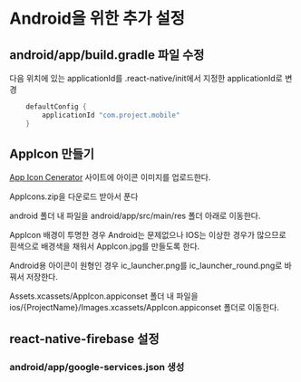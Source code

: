 # Android을 위한 추가 설정

## android/app/build.gradle 파일 수정

다음 위치에 있는 applicationId를 .react-native/init에서 지정한 applicationId로 변경

```gradle
    defaultConfig {
        applicationId "com.project.mobile"
	}
```

## AppIcon 만들기

[App Icon Cenerator](https://appicon.co/) 사이트에 아이콘 이미지를 업로드한다.

AppIcons.zip을 다운로드 받아서 푼다

android 폴더 내 파일을 android/app/src/main/res 폴더 아래로 이동한다.

AppIcon 배경이 투명한 경우 Android는 문제없으나 IOS는 이상한 경우가 많으므로 흰색으로 배경색을 채워서 AppIcon.jpg를 만들도록 한다.

Android용 아이콘이 원형인 경우 ic_launcher.png를 ic_launcher_round.png로 바꿔서 저장한다.

Assets.xcassets/AppIcon.appiconset 폴더 내 파일을 ios/{ProjectName}/Images.xcassets/AppIcon.appiconset 폴더로 이동한다.

## react-native-firebase 설정

### android/app/google-services.json 생성

